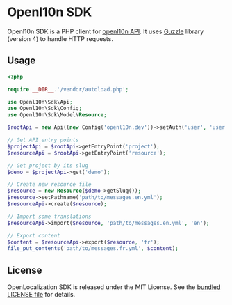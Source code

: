 # Openl10n SDK

Openl10n SDK is a PHP client for [openl10n API](https://github.com/openl10n/openl10n).
It uses [Guzzle](http://guzzlephp.org/) library (version 4) to handle HTTP requests.

## Usage

```php
<?php

require __DIR__.'/vendor/autoload.php';

use Openl10n\Sdk\Api;
use Openl10n\Sdk\Config;
use Openl10n\Sdk\Model\Resource;

$rootApi = new Api((new Config('openl10n.dev'))->setAuth('user', 'user'));

// Get API entry points
$projectApi = $rootApi->getEntryPoint('project');
$resourceApi = $rootApi->getEntryPoint('resource');

// Get project by its slug
$demo = $projectApi->get('demo');

// Create new resource file
$resource = new Resource($demo->getSlug());
$resource->setPathname('path/to/messages.en.yml');
$resourceApi->create($resource);

// Import some translations
$resourceApi->import($resource, 'path/to/messages.en.yml', 'en');

// Export content
$content = $resourceApi->export($resource, 'fr');
file_put_contents('path/to/messages.fr.yml', $content);
```

## License

OpenLocalization SDK is released under the MIT License.
See the [bundled LICENSE file](LICENSE) for details.
